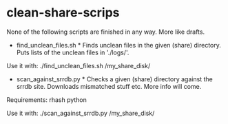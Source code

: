 # clean-share-scrips

None of the following scripts are finished in any way. More like drafts.

* find_unclean_files.sh *
Finds unclean files in the given (share) directory. Puts lists of the unclean files in './logs/'.

Use it with:
./find_unclean_files.sh /my_share_disk/

* scan_against_srrdb.py *
Checks a given (share) directory against the srrdb site. Downloads mismatched stuff etc. More info will come.

Requirements:
rhash
python

Use it with:
./scan_against_srrdb.py /my_share_disk/
